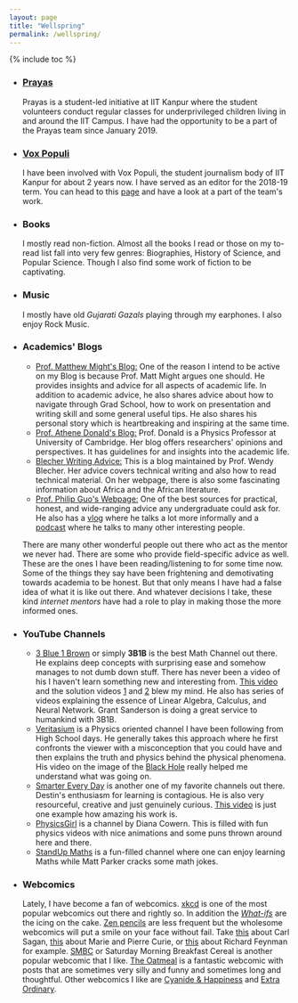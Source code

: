 ```yaml
---
layout: page
title: "Wellspring"
permalink: /wellspring/
---
```

{% include toc %}
+ ### **[Prayas](https://dora.iitk.ac.in/dora/prayas)**
  Prayas is a student-led initiative at IIT Kanpur where the student volunteers conduct regular classes for underprivileged children living in and around the IIT Campus. I have had the opportunity to be a part of the Prayas team since January 2019.

+ ### **[Vox Populi](http://voxiitk.com/)**
  I have been involved with Vox Populi, the student journalism body of IIT Kanpur for about 2 years now. I have served as an editor for the 2018-19 term. You can head to this [page](http://voxiitk.com/) and have a look at a part of the team's work.

+ ### **Books**
  I mostly read non-fiction. Almost all the books I read or those on my to-read list fall into very few genres: Biographies, History of Science, and Popular Science. Though I also find some work of fiction to be captivating.

+ ### **Music**
  I mostly have old *Gujarati Gazals* playing through my earphones. I also enjoy Rock Music.

+ ### **Academics' Blogs**
  + [Prof. Matthew Might's Blog:](http://matt.might.net/articles/) One of the reason I intend to be active on my Blog is because Prof. Matt Might argues one should. He provides insights and advice for all aspects of academic life. In addition to academic advice, he also shares advice about how to navigate through Grad School, how to work on presentation and writing skill and some general useful tips. He also shares his personal story which is heartbreaking and inspiring at the same time.
  + [Prof. Athene Donald's Blog:](http://occamstypewriter.org/athenedonald/) Prof. Donald is a Physics Professor at University of Cambridge. Her blog offers researchers' opinions and perspectives. It has guidelines for and insights into the academic life.
  + [Blecher Writing Advice:](https://wendybelcher.com/writing-advice/) This is a blog maintained by Prof. Wendy Blecher. Her advice covers technical writing and also how to read technical material. On her webpage, there is also some fascinating information about Africa and the African literature.
  + [Prof. Philip Guo's Webpage:](http://pgbovine.net/index.html) One of the best sources for practical, honest, and wide-ranging advice any undergraduate could ask for. He also has a [vlog](http://pgbovine.net/PG-Vlog-summary.htm) where he talks a lot more informally and a [podcast](http://pgbovine.net/PG-Podcast-summary.htm) where he talks to many other interesting people.

  There are many other wonderful people out there who act as the mentor we never had. There are some who provide field-specific advice as well. These are the ones I have been reading/listening to for some time now. Some of the things they say have been frightening and demotivating towards academia to be honest. But that only means I have had a false idea of what it is like out there. And whatever decisions I take, these kind *internet mentors* have had a role to play in making those the more informed ones.

+ ### **YouTube Channels**
  + [3 Blue 1 Brown](https://www.youtube.com/channel/UCYO_jab_esuFRV4b17AJtAw) or simply **3B1B** is the best Math Channel out there. He explains deep concepts with surprising ease and somehow manages to not dumb down stuff. There has never been a video of his I haven't learn something new and interesting from. [This video](https://www.youtube.com/watch?v=HEfHFsfGXjs&feature=youtu.be) and the solution videos [1](https://www.youtube.com/watch?v=jsYwFizhncE) and [2](https://www.youtube.com/watch?v=brU5yLm9DZM) blew my mind. He also has series of videos explaining the essence of Linear Algebra, Calculus, and Neural Network. Grant Sanderson is doing a great service to humankind with 3B1B.
  + [Veritasium](https://www.youtube.com/user/1veritasium) is a Physics oriented channel I have been following from High School days. He generally takes this approach where he first confronts the viewer with a misconception that you could have and then explains the truth and physics behind the physical phenomena. His video on the image of the [Black Hole](https://www.youtube.com/watch?v=S_GVbuddri8) really helped me understand what was going on.
  + [Smarter Every Day](https://www.youtube.com/user/destinws2) is another one of my favorite channels out there. Destin's enthusiasm for learning is contagious. He is also very resourceful, creative and just genuinely curious. [This video](https://www.youtube.com/watch?v=Oai7HUqncAA) is just one example how amazing his work is.
  + [PhysicsGirl](https://www.youtube.com/user/physicswoman) is a channel by Diana Cowern. This is filled with fun physics videos with nice animations and some puns thrown around here and there.
  + [StandUp Maths](https://www.youtube.com/user/standupmaths) is a fun-filled channel where one can enjoy learning Maths while Matt Parker cracks some math jokes.
+ ### **Webcomics**<br>
  Lately, I have become a fan of webcomics. [xkcd](https://www.xkcd.com/) is one of the most popular webcomics out there and rightly so. In addition the *[What-ifs](https://what-if.xkcd.com/)* are the icing on the cake.
  [Zen pencils](https://zenpencils.com/) are less frequent but the wholesome webcomics will put a smile on your face without fail. Take [this](https://zenpencils.com/comic/100-carl-sagan-pale-blue-dot/) about Carl Sagan, [this](https://zenpencils.com/comic/curie/) about Marie and Pierre Curie, or [this](https://zenpencils.com/comic/137-richard-feynman-the-beauty-of-a-flower/) about Richard Feynman for example.
  [SMBC](www.smbc-comics.com) or Saturday Morning Breakfast Cereal is another popular webcomic that I like.
  [The Oatmeal](https://theoatmeal.com/) is a fantastic webcomic with posts that are sometimes very silly and funny and sometimes long and thoughtful. Other webcomics I like are [Cyanide & Happiness](http://explosm.net/) and [Extra Ordinary](https://www.exocomics.com/).

